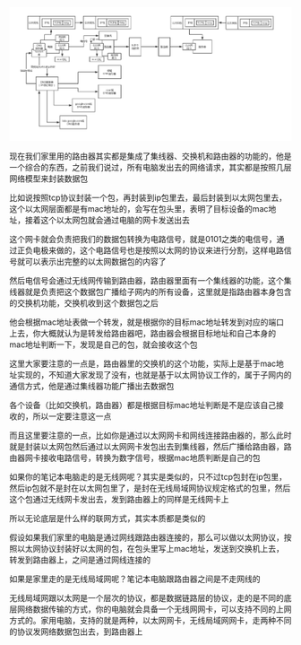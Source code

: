 ![](018_2、网络协议的补充说明%20(4).png)

现在我们家里用的路由器其实都是集成了集线器、交换机和路由器的功能的，他是一个综合的东西，之前我们说过，所有电脑发出去的网络请求，其实都是按照几层网络模型来封装数据包

比如说按照tcp协议封装一个包，再封装到ip包里去，最后封装到以太网包里去，这个以太网层面都是有mac地址的，会写在包头里，表明了目标设备的mac地址，接着这个以太网包就会通过电脑的网卡发送出去

这个网卡就会负责把我们的数据包转换为电路信号，就是0101之类的电信号，通过正负电极来做的，这个电路信号也是按照以太网的协议来进行分割，这样电路信号就可以表示出完整的以太网数据包的内容了

然后电信号会通过无线网传输到路由器，路由器里面有一个集线器的功能，这个集线器就是负责把这个数据包广播给子网内的所有设备，这里就是指路由器本身包含的交换机功能，交换机收到这个数据包之后

他会根据mac地址表做一个转发，就是根据你的目标mac地址转发到对应的端口上去，你大概就认为是转发给路由器吧，路由器会根据目标地址和自己本身的mac地址判断一下，发现是自己的包，就会接收这个包

这里大家要注意的一点是，路由器里的交换机的这个功能，实际上是基于mac地址实现的，不知道大家发现了没有，也就是基于以太网协议工作的，属于子网内的通信方式，他是通过集线器功能广播出去数据包

各个设备（比如交换机，路由器）都是根据目标mac地址判断是不是应该自己接收的，所以一定要注意这一点

而且这里要注意的一点，比如你是通过以太网网卡和网线连接路由器的，那么此时就是封装以太网包然后通过以太网网卡发包出去到集线器，然后广播给路由器，路由器网卡接收电路信号，转换为数字信号，根据mac地质判断是自己的包

如果你的笔记本电脑走的是无线网呢？其实是类似的，只不过tcp包封在ip包里，然后ip包就不是封在以太网包里了，是封在无线局域网协议规定格式的包里，然后这个包通过无线网卡发出去，发到路由器上的同样是无线网卡上

所以无论底层是什么样的联网方式，其实本质都是类似的

假设如果我们家里的电脑是通过网线跟路由器连接的，那么可以做以太网协议，按照以太网协议封装好以太网的包，在包头里写上mac地址，发送到交换机上去，转发到路由器上，之间是通过网线连接的

如果是家里走的是无线局域网呢？笔记本电脑跟路由器之间是不走网线的

无线局域网跟以太网是一个层次的协议，都是数据链路层的协议，走的是不同的底层网络数据传输的方式，你的电脑就会具备一个无线网网卡，可以支持不同的上网方式的。家用电脑，支持的就是两种，以太网网卡，无线局域网网卡，走两种不同的协议发网络数据包出去，到路由器上



